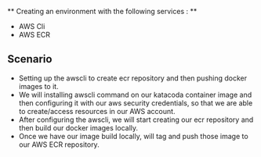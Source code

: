 ** Creating an environment with the following services : **
	
- AWS Cli
- AWS ECR

## Scenario 

- Setting up the awscli to create ecr repository and then pushing docker images to it.
- We will installing awscli command on our katacoda container image and then configuring it with our aws security credentials, so that we are able to create/access resources in our AWS account.
- After configuring the awscli, we will start creating our ecr repository and then build our docker images locally.
- Once we have our image build locally, will tag and push those image to our AWS ECR repository. 

